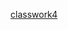 [classwork4](https://docs.google.com/document/d/1LMevJAGz-AZ8MBwj7_SM5c8Yod3drPIECCG2nyO3qm8/edit#)
